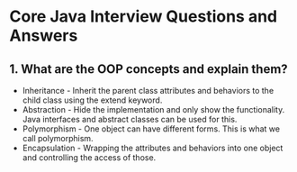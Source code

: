 # Core Java Interview Questions and Answers

## 1. What are the OOP concepts and explain them?

* Inheritance - Inherit the parent class attributes and behaviors to the child class using the extend keyword.
* Abstraction - Hide the implementation and only show the functionality. Java interfaces and abstract classes can be used for this.
* Polymorphism - One object can have different forms. This is what we call polymorphism.
* Encapsulation - Wrapping the attributes and behaviors into one object and controlling the access of those.
